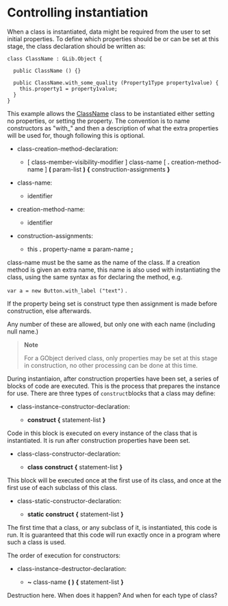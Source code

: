 

Controlling instantiation
=========================

When a class is instantiated, data might be required from the user to set initial properties. To define which properties should be or can be set at this stage, the class declaration should be written as:

```vala
class ClassName : GLib.Object {

  public ClassName () {}

  public ClassName.with_some_quality (Property1Type property1value) {
    this.property1 = property1value;
  }
}
```

This example allows the [ClassName](http://wiki.gnome.org/action/show/Projects/Vala/Manual/Export/ClassName#) class to be instantiated either setting no properties, or setting the property. The convention is to name constructors as "with\_" and then a description of what the extra properties will be used for, though following this is optional.

-   class-creation-method-declaration:

    -   [ class-member-visibility-modifier ] class-name [ **.** creation-method-name ] **(** param-list **)** **{** construction-assignments **}**


-   class-name:

    -   identifier

-   creation-method-name:

    -   identifier

-   construction-assignments:

    -   this **.** property-name **=** param-name **;**

class-name must be the same as the name of the class. If a creation method is given an extra name, this name is also used with instantiating the class, using the same syntax as for declaring the method, e.g.

`var a = new Button.with_label ("text")` .

If the property being set is construct type then assignment is made before construction, else afterwards.

Any number of these are allowed, but only one with each name (including null name.)

> **Note**
>
> For a GObject derived class, only properties may be set at this stage in construction, no other processing can be done at this time.

During instantiaion, after construction properties have been set, a series of blocks of code are executed. This is the process that prepares the instance for use. There are three types of `construct`blocks that a class may define:

-   class-instance-constructor-declaration:

    -   **construct** **{** statement-list **}**

Code in this block is executed on every instance of the class that is instantiated. It is run after construction properties have been set.

-   class-class-constructor-declaration:

    -   **class** **construct** **{** statement-list **}**

This block will be executed once at the first use of its class, and once at the first use of each subclass of this class.

-   class-static-constructor-declaration:

    -   **static** **construct** **{** statement-list **}**

The first time that a class, or any subclass of it, is instantiated,
this code is run. It is guaranteed that this code will run exactly once in a program where such a class is used.

The order of execution for constructors:

-   class-instance-destructor-declaration:

    -   **\~** class-name **(** **)** **{** statement-list **}**

Destruction here. When does it happen? And when for each type of class?

